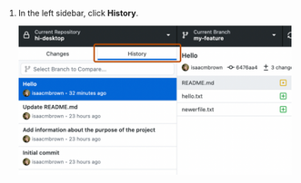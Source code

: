 1. In the left sidebar, click **History**.
   
   ![Screenshot of the "History" tab in the sidebar. Above a list of commits, the tab button, labeled "History", is highlighted with an orange outline.](/assets/images/help/desktop/history-tab-in-commit-sidebar.png)
